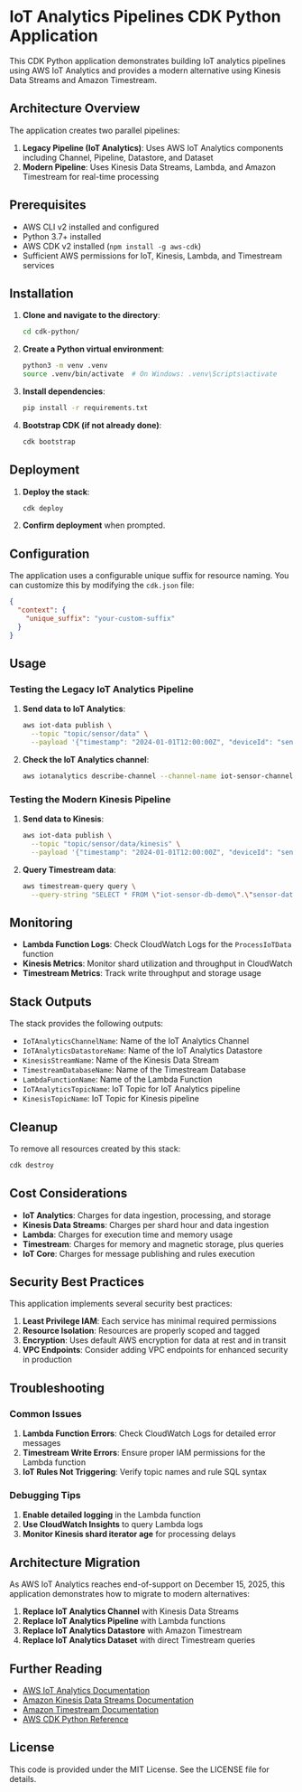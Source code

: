 # IoT Analytics Pipelines CDK Python Application

This CDK Python application demonstrates building IoT analytics pipelines using AWS IoT Analytics and provides a modern alternative using Kinesis Data Streams and Amazon Timestream.

## Architecture Overview

The application creates two parallel pipelines:

1. **Legacy Pipeline (IoT Analytics)**: Uses AWS IoT Analytics components including Channel, Pipeline, Datastore, and Dataset
2. **Modern Pipeline**: Uses Kinesis Data Streams, Lambda, and Amazon Timestream for real-time processing

## Prerequisites

- AWS CLI v2 installed and configured
- Python 3.7+ installed
- AWS CDK v2 installed (`npm install -g aws-cdk`)
- Sufficient AWS permissions for IoT, Kinesis, Lambda, and Timestream services

## Installation

1. **Clone and navigate to the directory**:
   ```bash
   cd cdk-python/
   ```

2. **Create a Python virtual environment**:
   ```bash
   python3 -m venv .venv
   source .venv/bin/activate  # On Windows: .venv\Scripts\activate
   ```

3. **Install dependencies**:
   ```bash
   pip install -r requirements.txt
   ```

4. **Bootstrap CDK (if not already done)**:
   ```bash
   cdk bootstrap
   ```

## Deployment

1. **Deploy the stack**:
   ```bash
   cdk deploy
   ```

2. **Confirm deployment** when prompted.

## Configuration

The application uses a configurable unique suffix for resource naming. You can customize this by modifying the `cdk.json` file:

```json
{
  "context": {
    "unique_suffix": "your-custom-suffix"
  }
}
```

## Usage

### Testing the Legacy IoT Analytics Pipeline

1. **Send data to IoT Analytics**:
   ```bash
   aws iot-data publish \
     --topic "topic/sensor/data" \
     --payload '{"timestamp": "2024-01-01T12:00:00Z", "deviceId": "sensor001", "temperature": 25.5, "humidity": 60.2}'
   ```

2. **Check the IoT Analytics channel**:
   ```bash
   aws iotanalytics describe-channel --channel-name iot-sensor-channel-demo
   ```

### Testing the Modern Kinesis Pipeline

1. **Send data to Kinesis**:
   ```bash
   aws iot-data publish \
     --topic "topic/sensor/data/kinesis" \
     --payload '{"timestamp": "2024-01-01T12:00:00Z", "deviceId": "sensor001", "temperature": 26.3, "humidity": 58.9}'
   ```

2. **Query Timestream data**:
   ```bash
   aws timestream-query query \
     --query-string "SELECT * FROM \"iot-sensor-db-demo\".\"sensor-data\" WHERE time > ago(1h) ORDER BY time DESC LIMIT 10"
   ```

## Monitoring

- **Lambda Function Logs**: Check CloudWatch Logs for the `ProcessIoTData` function
- **Kinesis Metrics**: Monitor shard utilization and throughput in CloudWatch
- **Timestream Metrics**: Track write throughput and storage usage

## Stack Outputs

The stack provides the following outputs:

- `IoTAnalyticsChannelName`: Name of the IoT Analytics Channel
- `IoTAnalyticsDatastoreName`: Name of the IoT Analytics Datastore
- `KinesisStreamName`: Name of the Kinesis Data Stream
- `TimestreamDatabaseName`: Name of the Timestream Database
- `LambdaFunctionName`: Name of the Lambda Function
- `IoTAnalyticsTopicName`: IoT Topic for IoT Analytics pipeline
- `KinesisTopicName`: IoT Topic for Kinesis pipeline

## Cleanup

To remove all resources created by this stack:

```bash
cdk destroy
```

## Cost Considerations

- **IoT Analytics**: Charges for data ingestion, processing, and storage
- **Kinesis Data Streams**: Charges per shard hour and data ingestion
- **Lambda**: Charges for execution time and memory usage
- **Timestream**: Charges for memory and magnetic storage, plus queries
- **IoT Core**: Charges for message publishing and rules execution

## Security Best Practices

This application implements several security best practices:

1. **Least Privilege IAM**: Each service has minimal required permissions
2. **Resource Isolation**: Resources are properly scoped and tagged
3. **Encryption**: Uses default AWS encryption for data at rest and in transit
4. **VPC Endpoints**: Consider adding VPC endpoints for enhanced security in production

## Troubleshooting

### Common Issues

1. **Lambda Function Errors**: Check CloudWatch Logs for detailed error messages
2. **Timestream Write Errors**: Ensure proper IAM permissions for the Lambda function
3. **IoT Rules Not Triggering**: Verify topic names and rule SQL syntax

### Debugging Tips

1. **Enable detailed logging** in the Lambda function
2. **Use CloudWatch Insights** to query Lambda logs
3. **Monitor Kinesis shard iterator age** for processing delays

## Architecture Migration

As AWS IoT Analytics reaches end-of-support on December 15, 2025, this application demonstrates how to migrate to modern alternatives:

1. **Replace IoT Analytics Channel** with Kinesis Data Streams
2. **Replace IoT Analytics Pipeline** with Lambda functions
3. **Replace IoT Analytics Datastore** with Amazon Timestream
4. **Replace IoT Analytics Dataset** with direct Timestream queries

## Further Reading

- [AWS IoT Analytics Documentation](https://docs.aws.amazon.com/iotanalytics/)
- [Amazon Kinesis Data Streams Documentation](https://docs.aws.amazon.com/kinesis/)
- [Amazon Timestream Documentation](https://docs.aws.amazon.com/timestream/)
- [AWS CDK Python Reference](https://docs.aws.amazon.com/cdk/api/v2/python/)

## License

This code is provided under the MIT License. See the LICENSE file for details.